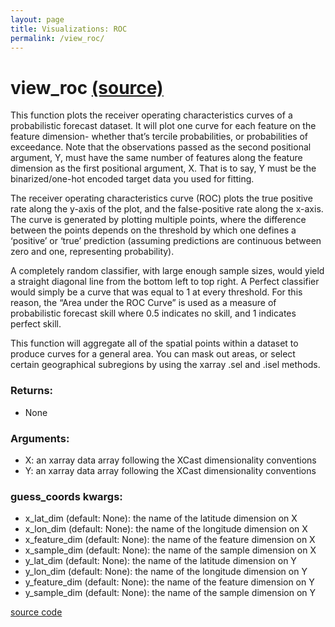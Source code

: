 ```yaml
---
layout: page
title: Visualizations: ROC
permalink: /view_roc/
---
```


# view_roc [(source)](https://github.com/kjhall01/xcast/blob/b1764eaa1bfaf17c85447f6571caf016a13b2915/src/core/visualization.py#L76)

This function plots the receiver operating characteristics curves of a probabilistic forecast dataset. It will plot one curve for each feature on the feature dimension- whether that’s tercile probabilities, or probabilities of exceedance. Note that the observations passed as the second positional argument, Y, must have the same number of features along the feature dimension as the first positional argument, X. That is to say, Y must be the binarized/one-hot encoded target data you used for fitting. 



The receiver operating characteristics curve (ROC) plots the true positive rate along the y-axis of the plot, and the false-positive rate along the x-axis. The curve is generated by plotting multiple points, where the difference between the points depends on the threshold by which one defines a ‘positive’ or ‘true’ prediction (assuming predictions are continuous between zero and one, representing probability). 



A completely random classifier, with large enough sample sizes, would yield a straight diagonal line from the bottom left to top right. A Perfect classifier would simply be a curve that was equal to 1 at every threshold. For this reason, the “Area under the ROC Curve” is used as a measure of probabilistic forecast skill where 0.5 indicates no skill, and 1 indicates perfect skill. 



This function will aggregate all of the spatial points within a dataset to produce curves for a general area. You can mask out areas, or select certain geographical subregions by using the xarray .sel and .isel methods.  

### Returns: 
- None

### Arguments: 
- X: an xarray data array following the XCast dimensionality conventions
- Y: an xarray data array following the XCast dimensionality conventions
	
### guess_coords kwargs:
- x_lat_dim (default: None): the name of the latitude dimension on X
- x_lon_dim (default: None): the name of the longitude dimension on X
- x_feature_dim (default: None): the name of the feature dimension on X
- x_sample_dim (default: None): the name of the sample dimension on X
- y_lat_dim (default: None): the name of the latitude dimension on Y
- y_lon_dim (default: None): the name of the longitude dimension on Y
- y_feature_dim (default: None): the name of the feature dimension on Y
- y_sample_dim (default: None): the name of the sample dimension on Y

[source code](https://github.com/kjhall01/xcast/blob/b1764eaa1bfaf17c85447f6571caf016a13b2915/src/core/visualization.py#L76)
